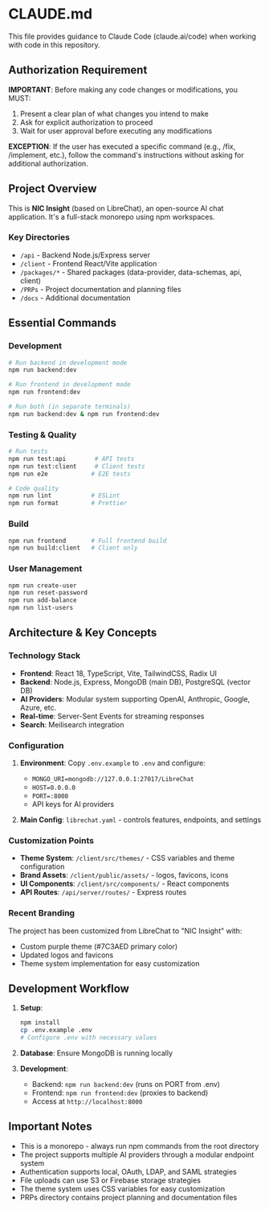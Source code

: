 # CLAUDE.md

This file provides guidance to Claude Code (claude.ai/code) when working with code in this repository.

## Authorization Requirement

**IMPORTANT**: Before making any code changes or modifications, you MUST:
1. Present a clear plan of what changes you intend to make
2. Ask for explicit authorization to proceed
3. Wait for user approval before executing any modifications

**EXCEPTION**: If the user has executed a specific command (e.g., /fix, /implement, etc.), follow the command's instructions without asking for additional authorization.

## Project Overview

This is **NIC Insight** (based on LibreChat), an open-source AI chat application. It's a full-stack monorepo using npm workspaces.

### Key Directories
- `/api` - Backend Node.js/Express server
- `/client` - Frontend React/Vite application  
- `/packages/*` - Shared packages (data-provider, data-schemas, api, client)
- `/PRPs` - Project documentation and planning files
- `/docs` - Additional documentation

## Essential Commands

### Development
```bash
# Run backend in development mode
npm run backend:dev

# Run frontend in development mode  
npm run frontend:dev

# Run both (in separate terminals)
npm run backend:dev & npm run frontend:dev
```

### Testing & Quality
```bash
# Run tests
npm run test:api        # API tests
npm run test:client     # Client tests
npm run e2e            # E2E tests

# Code quality
npm run lint           # ESLint
npm run format         # Prettier
```

### Build
```bash
npm run frontend       # Full frontend build
npm run build:client   # Client only
```

### User Management
```bash
npm run create-user
npm run reset-password
npm run add-balance
npm run list-users
```

## Architecture & Key Concepts

### Technology Stack
- **Frontend**: React 18, TypeScript, Vite, TailwindCSS, Radix UI
- **Backend**: Node.js, Express, MongoDB (main DB), PostgreSQL (vector DB)
- **AI Providers**: Modular system supporting OpenAI, Anthropic, Google, Azure, etc.
- **Real-time**: Server-Sent Events for streaming responses
- **Search**: Meilisearch integration

### Configuration
1. **Environment**: Copy `.env.example` to `.env` and configure:
   - `MONGO_URI=mongodb://127.0.0.1:27017/LibreChat`
   - `HOST=0.0.0.0`
   - `PORT=:8000`
   - API keys for AI providers

2. **Main Config**: `librechat.yaml` - controls features, endpoints, and settings

### Customization Points
- **Theme System**: `/client/src/themes/` - CSS variables and theme configuration
- **Brand Assets**: `/client/public/assets/` - logos, favicons, icons
- **UI Components**: `/client/src/components/` - React components
- **API Routes**: `/api/server/routes/` - Express routes

### Recent Branding
The project has been customized from LibreChat to "NIC Insight" with:
- Custom purple theme (#7C3AED primary color)
- Updated logos and favicons
- Theme system implementation for easy customization

## Development Workflow

1. **Setup**:
   ```bash
   npm install
   cp .env.example .env
   # Configure .env with necessary values
   ```

2. **Database**: Ensure MongoDB is running locally

3. **Development**:
   - Backend: `npm run backend:dev` (runs on PORT from .env)
   - Frontend: `npm run frontend:dev` (proxies to backend)
   - Access at `http://localhost:8000`

## Important Notes

- This is a monorepo - always run npm commands from the root directory
- The project supports multiple AI providers through a modular endpoint system
- Authentication supports local, OAuth, LDAP, and SAML strategies
- File uploads can use S3 or Firebase storage strategies
- The theme system uses CSS variables for easy customization
- PRPs directory contains project planning and documentation files